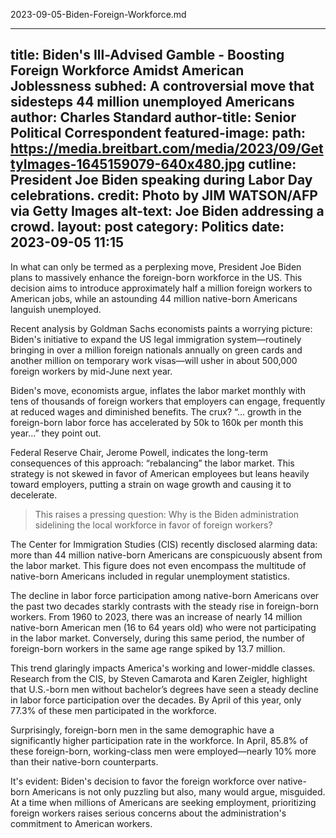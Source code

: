 2023-09-05-Biden-Foreign-Workforce.md

---
title: Biden's Ill-Advised Gamble - Boosting Foreign Workforce Amidst American Joblessness
subhed: A controversial move that sidesteps 44 million unemployed Americans
author: Charles Standard
author-title: Senior Political Correspondent
featured-image: 
  path: https://media.breitbart.com/media/2023/09/GettyImages-1645159079-640x480.jpg
  cutline: President Joe Biden speaking during Labor Day celebrations.
  credit: Photo by JIM WATSON/AFP via Getty Images
  alt-text: Joe Biden addressing a crowd.
layout: post
category: Politics
date: 2023-09-05 11:15
---

In what can only be termed as a perplexing move, President Joe Biden plans to massively enhance the foreign-born workforce in the US. This decision aims to introduce approximately half a million foreign workers to American jobs, while an astounding 44 million native-born Americans languish unemployed.

Recent analysis by Goldman Sachs economists paints a worrying picture: Biden's initiative to expand the US legal immigration system—routinely bringing in over a million foreign nationals annually on green cards and another million on temporary work visas—will usher in about 500,000 foreign workers by mid-June next year.

Biden's move, economists argue, inflates the labor market monthly with tens of thousands of foreign workers that employers can engage, frequently at reduced wages and diminished benefits. The crux? “... growth in the foreign-born labor force has accelerated by 50k to 160k per month this year...” they point out.

Federal Reserve Chair, Jerome Powell, indicates the long-term consequences of this approach: “rebalancing” the labor market. This strategy is not skewed in favor of American employees but leans heavily toward employers, putting a strain on wage growth and causing it to decelerate.

>This raises a pressing question: Why is the Biden administration sidelining the local workforce in favor of foreign workers?

The Center for Immigration Studies (CIS) recently disclosed alarming data: more than 44 million native-born Americans are conspicuously absent from the labor market. This figure does not even encompass the multitude of native-born Americans included in regular unemployment statistics.

The decline in labor force participation among native-born Americans over the past two decades starkly contrasts with the steady rise in foreign-born workers. From 1960 to 2023, there was an increase of nearly 14 million native-born American men (16 to 64 years old) who were not participating in the labor market. Conversely, during this same period, the number of foreign-born workers in the same age range spiked by 13.7 million.

This trend glaringly impacts America's working and lower-middle classes. Research from the CIS, by Steven Camarota and Karen Zeigler, highlight that U.S.-born men without bachelor’s degrees have seen a steady decline in labor force participation over the decades. By April of this year, only 77.3% of these men participated in the workforce.

Surprisingly, foreign-born men in the same demographic have a significantly higher participation rate in the workforce. In April, 85.8% of these foreign-born, working-class men were employed—nearly 10% more than their native-born counterparts.

It's evident: Biden's decision to favor the foreign workforce over native-born Americans is not only puzzling but also, many would argue, misguided. At a time when millions of Americans are seeking employment, prioritizing foreign workers raises serious concerns about the administration's commitment to American workers.
